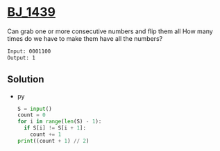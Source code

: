 # [BJ_1439](https://acmicpc.net/problem/1439)

Can grab one or more consecutive numbers and flip them all
How many times do we have to make them have all the numbers?

```txt
Input: 0001100
Output: 1
```

## Solution

* py

  ```py
  S = input()
  count = 0
  for i in range(len(S) - 1):
    if S[i] != S[i + 1]:
      count += 1
  print((count + 1) // 2)
  ```
